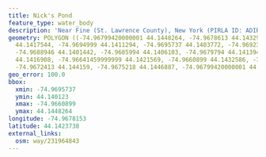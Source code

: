 ```yaml
---
title: Nick's Pond
feature_type: water_body
description: 'Near Fine (St. Lawrence County), New York (PIRLA ID: ADIR040)'
geometry: POLYGON ((-74.96799420000001 44.1448264, -74.9678613 44.1432904, -74.96936700000001
  44.1417544, -74.9694999 44.1411294, -74.9695737 44.1403772, -74.9692342 44.140123,
  -74.9688946 44.1401442, -74.9685994 44.1406103, -74.9679794 44.1413942, -74.9668427
  44.1416908, -74.96641459999999 44.1421569, -74.9660899 44.1432586, -74.9663113 44.1436506,
  -74.9672413 44.144159, -74.9675218 44.1446887, -74.96799420000001 44.1448264))
geo_error: 100.0
bbox:
  xmin: -74.9695737
  ymin: 44.140123
  xmax: -74.9660899
  ymax: 44.1448264
longitude: -74.9678153
latitude: 44.1423738
external_links:
  osm: way/231964843
---
```


